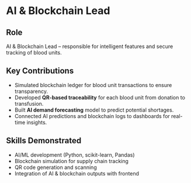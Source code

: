 # AI & Blockchain Lead

## Role
AI & Blockchain Lead – responsible for intelligent features and secure tracking of blood units.

## Key Contributions
- Simulated blockchain ledger for blood unit transactions to ensure transparency.
- Developed **QR-based traceability** for each blood unit from donation to transfusion.
- Built **AI demand forecasting** model to predict potential shortages.
- Connected AI predictions and blockchain logs to dashboards for real-time insights.

## Skills Demonstrated
- AI/ML development (Python, scikit-learn, Pandas)
- Blockchain simulation for supply chain tracking
- QR code generation and scanning
- Integration of AI & blockchain outputs with frontend
